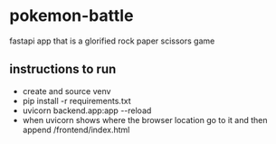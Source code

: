 # pokemon-battle
fastapi app that is a glorified rock paper scissors game

## instructions to run
- create and source venv
- pip install -r requirements.txt
- uvicorn backend.app:app --reload
- when uvicorn shows where the browser location go to it and then append /frontend/index.html